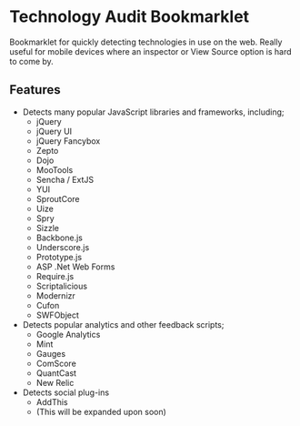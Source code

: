 # Technology Audit Bookmarklet

Bookmarklet for quickly detecting technologies in use on the web. Really useful for mobile devices where an inspector or View Source option is hard to come by.

## Features

* Detects many popular JavaScript libraries and frameworks, including;
  * jQuery
  * jQuery UI
  * jQuery Fancybox
  * Zepto
  * Dojo
  * MooTools
  * Sencha / ExtJS
  * YUI
  * SproutCore
  * Uize
  * Spry
  * Sizzle
  * Backbone.js
  * Underscore.js
  * Prototype.js
  * ASP .Net Web Forms
  * Require.js
  * Scriptalicious
  * Modernizr
  * Cufon
  * SWFObject
* Detects popular analytics and other feedback scripts;
  * Google Analytics
  * Mint
  * Gauges
  * ComScore
  * QuantCast
  * New Relic
* Detects social plug-ins
  * AddThis
  * (This will be expanded upon soon)